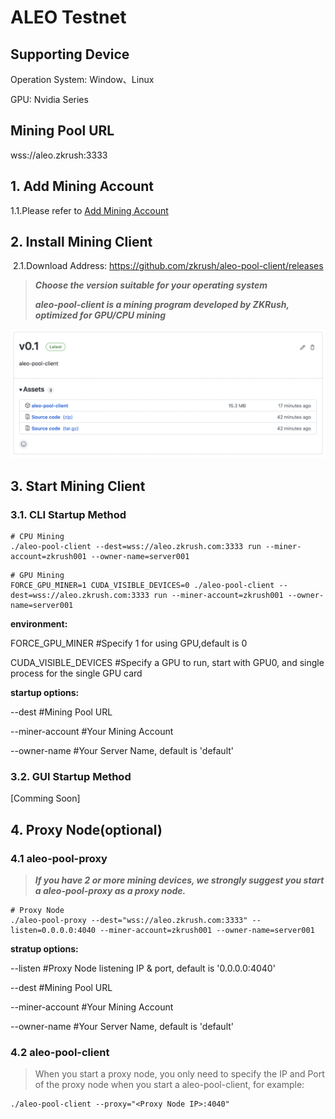 # ALEO Testnet

## Supporting Device

Operation System: Window、Linux

GPU: Nvidia Series



## Mining Pool URL

wss://aleo.zkrush:3333



## 1. Add Mining Account

1.1.Please refer to  [Add Mining Account](/en/_document/miner_account?id=add-mining-account)



## 2. Install Mining Client

 2.1.Download Address: https://github.com/zkrush/aleo-pool-client/releases

> ***Choose the version suitable for your operating system***
>
> ***aleo-pool-client is a mining program developed by ZKRush, optimized for GPU/CPU mining***

![alt github_release](../_media/github_release.png ':size=50%')



## 3. Start Mining Client

### 3.1. CLI Startup Method

```shell
# CPU Mining
./aleo-pool-client --dest=wss://aleo.zkrush.com:3333 run --miner-account=zkrush001 --owner-name=server001
```

```shell
# GPU Mining
FORCE_GPU_MINER=1 CUDA_VISIBLE_DEVICES=0 ./aleo-pool-client --dest=wss://aleo.zkrush.com:3333 run --miner-account=zkrush001 --owner-name=server001
```

**environment:**

FORCE_GPU_MINER #Specify 1 for using GPU,default is 0

CUDA_VISIBLE_DEVICES #Specify a GPU to run, start with GPU0, and single process for the single GPU card

**startup options:**

--dest #Mining Pool URL

--miner-account #Your Mining Account

--owner-name #Your Server Name, default is 'default'



### 3.2. GUI Startup Method

[Comming Soon]



## 4. Proxy Node(optional)

### 4.1 aleo-pool-proxy

> ***If you have 2 or more mining devices, we strongly suggest you start a aleo-pool-proxy as a proxy node.***

```shell
# Proxy Node
./aleo-pool-proxy --dest="wss://aleo.zkrush.com:3333" --listen=0.0.0.0:4040 --miner-account=zkrush001 --owner-name=server001
```

**stratup options:**

--listen #Proxy Node listening IP & port, default is '0.0.0.0:4040'

--dest #Mining Pool URL

--miner-account #Your Mining Account

--owner-name #Your Server Name, default is 'default'



### 4.2 aleo-pool-client

> When you start a proxy node, you only need to specify the IP and Port of the proxy node when you start a aleo-pool-client, for example:

```shell
./aleo-pool-client --proxy="<Proxy Node IP>:4040"
```

















